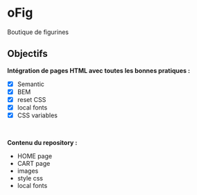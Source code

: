 # oFig

Boutique de figurines
<br/>

## Objectifs

**Intégration de pages HTML avec toutes les bonnes pratiques :**
- [x] Semantic
- [x] BEM
- [x] reset CSS
- [x] local fonts
- [x] CSS variables 

<br/>

**Contenu du repository :**
- HOME page
- CART page
- images
- style css
- local fonts

